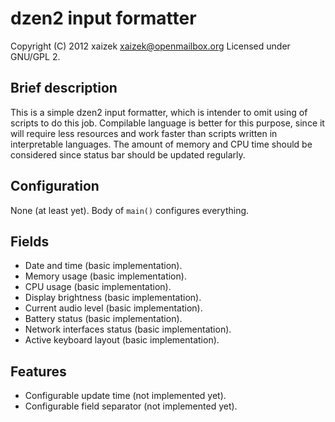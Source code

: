 dzen2 input formatter
=====================

Copyright (C) 2012 xaizek <xaizek@openmailbox.org>
Licensed under GNU/GPL 2.

Brief description
-----------------

This is a simple dzen2 input formatter, which is intender to omit using of
scripts to do this job.  Compilable language is better for this purpose, since
it will require less resources and work faster than scripts written in
interpretable languages.  The amount of memory and CPU time should be considered
since status bar should be updated regularly.

Configuration
-------------

None (at least yet).  Body of `main()` configures everything.

Fields
------

* Date and time (basic implementation).
* Memory usage (basic implementation).
* CPU usage (basic implementation).
* Display brightness (basic implementation).
* Current audio level (basic implementation).
* Battery status (basic implementation).
* Network interfaces status (basic implementation).
* Active keyboard layout (basic implementation).

Features
--------

* Configurable update time (not implemented yet).
* Configurable field separator (not implemented yet).
